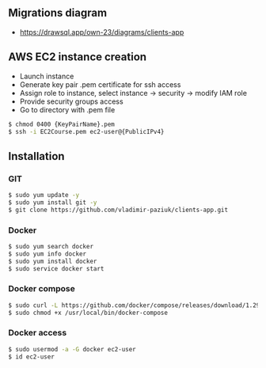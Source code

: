 ## Migrations diagram
- https://drawsql.app/own-23/diagrams/clients-app

## AWS EC2 instance creation
- Launch instance
- Generate key pair .pem certificate for ssh access
- Assign role to instance, select instance -> security -> modify IAM role
- Provide security groups access
- Go to directory with .pem file
```bash
$ chmod 0400 {KeyPairName}.pem
$ ssh -i EC2Course.pem ec2-user@{PublicIPv4}
```

## Installation

### GIT
```bash
$ sudo yum update -y
$ sudo yum install git -y
$ git clone https://github.com/vladimir-paziuk/clients-app.git
```

### Docker
```bash
$ sudo yum search docker
$ sudo yum info docker
$ sudo yum install docker
$ sudo service docker start
```

### Docker compose
```bash
$ sudo curl -L https://github.com/docker/compose/releases/download/1.29.1/docker-compose-$(uname -s)-$(uname -m) -o /usr/local/bin/docker-compose
$ sudo chmod +x /usr/local/bin/docker-compose
```

### Docker access
```bash
$ sudo usermod -a -G docker ec2-user
$ id ec2-user
```
